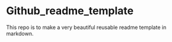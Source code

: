 # Github_readme_template
This repo is to make a very beautiful reusable readme template in markdown. 
